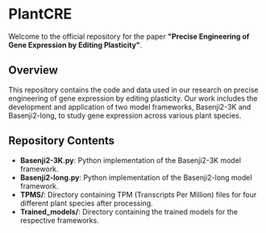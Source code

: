 # PlantCRE

Welcome to the official repository for the paper **"Precise Engineering of Gene Expression by Editing Plasticity"**.

## Overview

This repository contains the code and data used in our research on precise engineering of gene expression by editing plasticity. Our work includes the development and application of two model frameworks, Basenji2-3K and Basenji2-long, to study gene expression across various plant species.

## Repository Contents

- **Basenji2-3K.py**: Python implementation of the Basenji2-3K model framework.
- **Basenji2-long.py**: Python implementation of the Basenji2-long model framework.
- **TPMS/**: Directory containing TPM (Transcripts Per Million) files for four different plant species after processing.
- **Trained_models/**: Directory containing the trained models for the respective frameworks.
